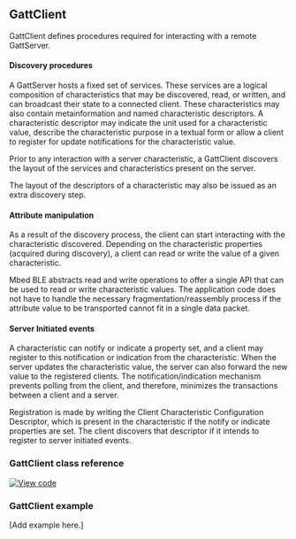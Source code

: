 ## GattClient

GattClient defines procedures required for interacting with a remote GattServer.

#### Discovery procedures

A GattServer hosts a fixed set of services. These services are a logical composition of characteristics that may be discovered, read, or written, and can broadcast their state to a connected client. These characteristics may also contain metainformation and named characteristic descriptors. A characteristic descriptor may indicate the unit used for a characteristic value, describe the characteristic purpose in a textual form or allow a client to register for update notifications for the characteristic value.

Prior to any interaction with a server characteristic, a GattClient discovers the layout of the services and characteristics present on the server.

The layout of the descriptors of a characteristic may also be issued as an extra discovery step.

#### Attribute manipulation

As a result of the discovery process, the client can start interacting with the characteristic discovered. Depending on the characteristic properties (acquired during discovery), a client can read or write the value of a given characteristic.

Mbed BLE abstracts read and write operations to offer a single API that can be used to read or write characteristic values. The application code does not have to handle the necessary fragmentation/reassembly process if the attribute value to be transported cannot fit in a single data packet.

#### Server Initiated events

A characteristic can notify or indicate a property set, and a client may register to this notification or indication from the characteristic. When the server updates the characteristic value, the server can also forward the new value to the registered clients. The notification/indication mechanism prevents polling from the client, and therefore, minimizes the transactions between a client and a server.

Registration is made by writing the Client Characteristic Configuration Descriptor, which is present in the characteristic if the notify or indicate properties are set. The client discovers that descriptor if it intends to register to server initiated events.

### GattClient class reference

[![View code](https://www.mbed.com/embed/?type=library)](http://os-doc-builder.test.mbed.com/docs/development/mbed-os-api-doxy/class_gatt_client.html)

### GattClient example

[Add example here.]
